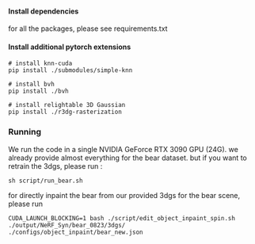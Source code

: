
#### Install dependencies
for all the packages, please see requirements.txt

#### Install additional pytorch extensions


```shell
# install knn-cuda
pip install ./submodules/simple-knn

# install bvh
pip install ./bvh

# install relightable 3D Gaussian
pip install ./r3dg-rasterization
```

### Running
We run the code in a single NVIDIA GeForce RTX 3090 GPU (24G). we already provide almost everything for the bear dataset. but if you want to retrain the 3dgs, please run 
:
```
sh script/run_bear.sh
```

for directly inpaint the bear from our provided 3dgs for the bear scene, please run

```
CUDA_LAUNCH_BLOCKING=1 bash ./script/edit_object_inpaint_spin.sh  ./output/NeRF_Syn/bear_0823/3dgs/  ./configs/object_inpaint/bear_new.json
```



